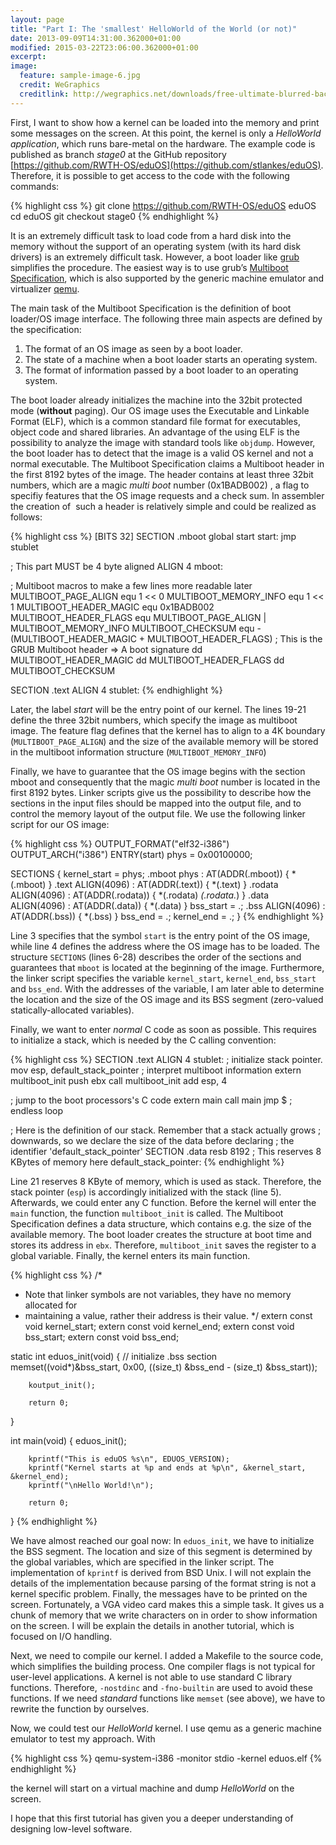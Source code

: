 ```yaml
---
layout: page
title: "Part I: The 'smallest' HelloWorld of the World (or not)"
date: 2013-09-09T14:31:00.362000+01:00
modified: 2015-03-22T23:06:00.362000+01:00
excerpt:
image:
  feature: sample-image-6.jpg
  credit: WeGraphics
  creditlink: http://wegraphics.net/downloads/free-ultimate-blurred-background-pack/
---
```


First, I want to show how a kernel can be loaded into the memory and
print some messages on the screen. At this point, the kernel is only a
*HelloWorld application*, which runs bare-metal on the hardware. The
example code is published as branch *stage0* at the GitHub repository
[https://github.com/RWTH-OS/eduOS](https://github.com/stlankes/eduOS).
Therefore, it is possible to get access to the code with the following
commands:

{% highlight css %}
git clone https://github.com/RWTH-OS/eduOS eduOS
cd eduOS
git checkout stage0
{% endhighlight %}

It is an extremely difficult task to load code from a hard disk into the
memory without the support of an operating system (with its hard disk
drivers) is an extremely difficult task. However, a boot loader like
[grub](http://www.gnu.org/s/grub/) simplifies the procedure. The easiest
way is to use grub’s [Multiboot
Specification](http://www.gnu.org/software/grub/manual/multiboot/),
which is also supported by the generic machine emulator and virtualizer
[qemu](http://www.qemu.org).

The main task of the Multiboot Specification is the definition of boot
loader/OS image interface. The following three main aspects are defined
by the specification:

1.  The format of an OS image as seen by a boot loader.
2.  The state of a machine when a boot loader starts an operating
    system.
3.  The format of information passed by a boot loader to an operating
    system.

The boot loader already initializes the machine into the 32bit protected
mode (**without** paging). Our OS image uses the Executable and Linkable
Format (ELF), which is a common standard file format for executables,
object code and shared libraries. An advantage of the using ELF is the
possibility to analyze the image with standard tools like `objdump`.
However, the boot loader
has to detect that the image is a valid OS kernel and not a normal
executable. The Multiboot Specification claims a Multiboot header in the
first 8192 bytes of the image. The header contains at least three 32bit
numbers, which are a magic *multi boot* number (0x1BADB002) , a flag to
specifiy features that the OS image requests and a check sum. In
assembler the creation of  such a header is relatively simple and could
be realized as follows:

{% highlight css %}
[BITS 32]
SECTION .mboot
global start
start:
jmp stublet

; This part MUST be 4 byte aligned
ALIGN 4
mboot:

; Multiboot macros to make a few lines more readable later
MULTIBOOT_PAGE_ALIGN   equ 1 << 0
MULTIBOOT_MEMORY_INFO  equ 1 << 1 MULTIBOOT_HEADER_MAGIC equ 0x1BADB002 MULTIBOOT_HEADER_FLAGS equ MULTIBOOT_PAGE_ALIGN | MULTIBOOT_MEMORY_INFO MULTIBOOT_CHECKSUM     equ -(MULTIBOOT_HEADER_MAGIC + MULTIBOOT_HEADER_FLAGS) ; This is the GRUB Multiboot header => A boot signature
dd MULTIBOOT_HEADER_MAGIC
dd MULTIBOOT_HEADER_FLAGS
dd MULTIBOOT_CHECKSUM

SECTION .text
ALIGN 4
stublet:
{% endhighlight %}

Later, the label *start* will be the entry point of our kernel. The
lines 19-21 define the three 32bit numbers, which specify the image as
multiboot image. The feature flag defines that the kernel has to align
to a 4K boundary (`MULTIBOOT_PAGE_ALIGN`) and the
size of the available memory will be stored in the multiboot information
structure (`MULTIBOOT_MEMORY_INFO`)

Finally, we have to guarantee that the OS image begins with the section mboot
and consequently that the
magic *multi boot* number is located in the first 8192 bytes. Linker
scripts give us the possibility to describe how the sections in the
input files should be mapped into the output file, and to control the
memory layout of the output file. We use the following linker script for
our OS image:

{% highlight css %}
OUTPUT_FORMAT("elf32-i386")
OUTPUT_ARCH("i386")
ENTRY(start)
phys = 0x00100000;

SECTIONS
{
  kernel_start = phys;
  .mboot phys : AT(ADDR(.mboot)) {
    *(.mboot)
  }
  .text ALIGN(4096) : AT(ADDR(.text)) {
    *(.text)
  }
  .rodata ALIGN(4096) : AT(ADDR(.rodata)) {
    *(.rodata)
    *(.rodata.*)
  }
  .data ALIGN(4096) : AT(ADDR(.data)) {
    *(.data)
  }
  bss_start = .;
  .bss ALIGN(4096) : AT(ADDR(.bss)) {
    *(.bss)
  }
  bss_end = .;
  kernel_end = .;
}
{% endhighlight %}

Line 3 specifies that the symbol `start` is the entry point of the OS image, while line 4 defines the address where the OS image has to be loaded.
The structure `SECTIONS` (lines 6-28) describes the order of the sections and guarantees that `mboot` is located at the beginning of the image.
Furthermore, the linker script specifies the variable `kernel_start`, `kernel_end`, `bss_start` and `bss_end`.
With the addresses of the variable, I am later able to determine the location and the size of the OS image and its BSS segment (zero-valued statically-allocated variables).

Finally, we want to enter *normal* C code as soon as possible. This
requires to initialize a stack, which is needed by the C calling
convention:

{% highlight css %}
SECTION .text
ALIGN 4
stublet:
; initialize stack pointer.
    mov esp, default_stack_pointer
; interpret multiboot information
    extern multiboot_init
    push ebx
    call multiboot_init
    add esp, 4

; jump to the boot processors's C code
    extern main
    call main
    jmp $  ; endless loop

; Here is the definition of our stack. Remember that a stack actually grows
; downwards, so we declare the size of the data before declaring
; the identifier 'default_stack_pointer'
SECTION .data
    resb 8192               ; This reserves 8 KBytes of memory here
default_stack_pointer:
{% endhighlight %}
	
Line 21 reserves 8 KByte of memory, which is used as stack.
Therefore, the stack pointer (`esp`) is accordingly initialized with the stack (line 5).
Afterwards, we could enter any C function.
Before the kernel will enter the `main` function, the function `multiboot_init` is called. 
The Multiboot Specification defines a data structure, which contains e.g. the size of the available memory.
The boot loader creates the structure at boot time and stores its address in `ebx`. Therefore, `multiboot_init` saves the register to a global variable.
Finally, the kernel enters its main function.

{% highlight css %}
/* 
 * Note that linker symbols are not variables, they have no memory allocated for
 * maintaining a value, rather their address is their value.
 */
extern const void kernel_start;
extern const void kernel_end;
extern const void bss_start;
extern const void bss_end;

static int eduos_init(void)
{
        // initialize .bss section
        memset((void*)&bss_start, 0x00, ((size_t) &bss_end - (size_t) &bss_start));

        koutput_init();

        return 0;
}

int main(void)
{
        eduos_init();

        kprintf("This is eduOS %s\n", EDUOS_VERSION);
        kprintf("Kernel starts at %p and ends at %p\n", &kernel_start, &kernel_end);
        kprintf("\nHello World!\n");

        return 0;
}
{% endhighlight %}

We have almost reached our goal now: In `eduos_init`, we have to initialize the BSS segment.
The location and size of this segment is determined by the global variables, which are specified in the linker script.
The implementation of `kprintf` is derived from BSD Unix.
I will not explain the details of the implementation because parsing of the format string is not a kernel specific problem.
Finally, the messages have to be printed on the screen.
Fortunately, a VGA video card makes this a simple task.
It gives us a chunk of memory that we write characters on in order to show information on the screen.
I will be explain the details in another tutorial, which is focused on I/O handling.


Next, we need to compile our kernel.
I added a Makefile to the source code, which simplifies the building process.
One compiler flags is not typical for user-level applications.
A kernel is not able to use standard C library functions. Therefore, `-nostdinc` and `-fno-builtin` are used to avoid these functions.
If we need *standard* functions like `memset` (see above), we have to rewrite the function by ourselves.

Now, we could test our *HelloWorld* kernel. I use qemu as a generic machine emulator to test my approach. With

{% highlight css %}
qemu-system-i386 -monitor stdio -kernel eduos.elf
{% endhighlight %}

the kernel will start on a virtual machine and dump *HelloWorld* on the
screen.

I hope that this first tutorial has given you a deeper understanding of designing low-level software.

